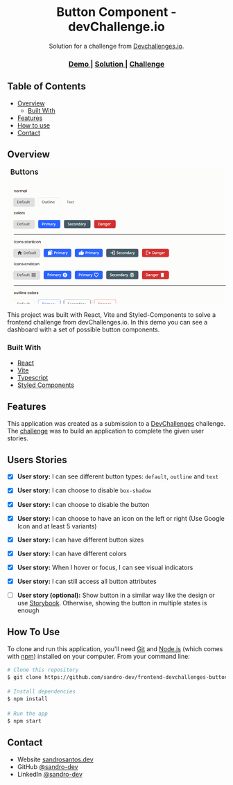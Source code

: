 <h1 align="center">Button Component - devChallenge.io</h1>

<div align="center">
   Solution for a challenge from  <a href="http://devchallenges.io" target="_blank">Devchallenges.io</a>.
</div>

<div align="center">
  <h3>
    <a href="https://devchallenge-button-component-sandro-dev.netlify.app" target="_blank">
      Demo
    </a>
    <span> | </span>
    <a href="https://github.com/sandro-dev/frontend-devchallenges-buttoncomponent" target="_blank">
      Solution
    </a>
    <span> | </span>
    <a href="https://devchallenges.io/challenges/ohgVTyJCbm5OZyTB2gNY" target="_blank">
      Challenge
    </a>
  </h3>
</div>

<!-- TABLE OF CONTENTS -->

## Table of Contents

- [Overview](#overview)
  - [Built With](#built-with)
- [Features](#features)
- [How to use](#how-to-use)
- [Contact](#contact)

<!-- OVERVIEW -->

## Overview

![screenshot](https://raw.githubusercontent.com/sandro-dev/frontend-devchallenges-buttoncomponent/master/.github/screenshot.gif)

This project was built with React, Vite and Styled-Components to solve a frontend challenge from devChallenges.io. In this demo you can see a dashboard with a set of possible button components.

### Built With

- [React](https://reactjs.org/)
- [Vite](https://vitejs.dev/)
- [Typescript](https://www.typescriptlang.org/)
- [Styled Components](https://styled-components.com/)

## Features

This application was created as a submission to a [DevChallenges](https://devchallenges.io/challenges) challenge. The [challenge](https://devchallenges.io/challenges/ohgVTyJCbm5OZyTB2gNY) was to build an application to complete the given user stories.

## Users Stories

- [x] **User story:** I can see different button types: `default`, `outline` and `text`
- [x] **User story:** I can choose to disable `box-shadow`
- [x] **User story:** I can choose to disable the button
- [x] **User story:** I can choose to have an icon on the left or right (Use Google Icon and at least 5 variants)
- [x] **User story:** I can have different button sizes
- [x] **User story:** I can have different colors
- [x] **User story:** When I hover or focus, I can see visual indicators
- [x] **User story:** I can still access all button attributes

- [ ] **User story (optional):** Show button in a similar way like the design or use [Storybook](https://storybook.js.org/). Otherwise, showing the button in multiple states is enough

## How To Use

To clone and run this application, you'll need [Git](https://git-scm.com) and [Node.js](https://nodejs.org/en/download/) (which comes with [npm](http://npmjs.com)) installed on your computer. From your command line:

```bash
# Clone this repository
$ git clone https://github.com/sandro-dev/frontend-devchallenges-buttoncomponent

# Install dependencies
$ npm install

# Run the app
$ npm start
```

## Contact

- Website [sandrosantos.dev](https://sandrosantos.dev)
- GitHub [@sandro-dev](https://{github.com/sandro-dev})
- LinkedIn [@sandro-dev](https://www.linkedin.com/in/sandro-dev/)
